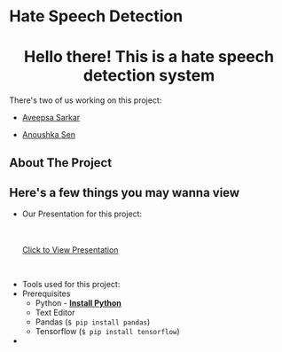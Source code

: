 

# Hate Speech Detection 
<h1 align="center">Hello there! This is a hate speech detection system </h1>

<p> There's two of us working on this project: 

- [Aveepsa Sarkar](https://github.com/LostCatinLostCity)

- [Anoushka Sen](https://github.com/senanoushka)
</p>

<!-- ABOUT THE PROJECT -->
## About The Project

## Here's a few things you may wanna view
- Our Presentation for this project:

    <br />
    <br />
    <a href="url here"> Click to View Presentation</a>
  

<br>

- Tools used for this project:
- Prerequisites
  * Python - [**Install Python**](https://python.org)
  * Text Editor
  * Pandas (`$ pip install pandas`)
  * Tensorflow (`$ pip install tensorflow`)
- 


    
  
